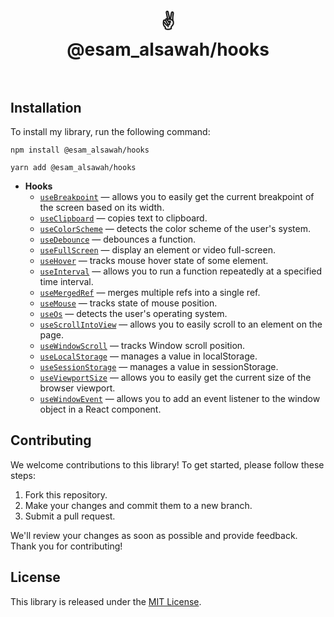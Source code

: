 <div align="center">
  <h1>
    <br/>
    ✌️
    <br />
    @esam_alsawah/hooks
    <br />
    <br />
  </h1>

</div>

## Installation

To install my library, run the following command:

```
npm install @esam_alsawah/hooks

yarn add @esam_alsawah/hooks

```



- **Hooks**
  - [`useBreakpoint`](./docs/useBreakpoint.md) &mdash; allows you to easily get the current breakpoint of the screen based on its width.
  - [`useClipboard`](./docs/useClipboard.md) &mdash;  copies text to clipboard.
  - [`useColorScheme`](./docs/useColorScheme.md) &mdash; detects the color scheme of the user's system. 
  - [`useDebounce`](./docs/useDebounce.md) &mdash; debounces a function.
  - [`useFullScreen`](./docs/useFullScreen.md) &mdash; display an element or video full-screen. 
  - [`useHover`](./docs/useHover.md) &mdash;  tracks mouse hover state of some element. 
  - [`useInterval`](./docs/useInterval.md) &mdash;  allows you to run a function repeatedly at a specified time interval.
  - [`useMergedRef`](./docs/useMergedRef.md) &mdash;   merges multiple refs into a single ref.
  - [`useMouse`](./docs/useMouse.md) &mdash; tracks state of mouse position. 
  - [`useOs`](./docs/useOs.md) &mdash;  detects the user's operating system. 
  - [`useScrollIntoView`](./docs/useScrollIntoView.md) &mdash;   allows you to easily scroll to an element on the page. 
  - [`useWindowScroll`](./docs/useWindowScroll.md) &mdash;    tracks Window scroll position. 
  - [`useLocalStorage`](./docs/useLocalStorage.md) &mdash;  manages a value in localStorage.
  - [`useSessionStorage`](./docs/useSessionStorage.md) &mdash;  manages a value in sessionStorage.
  - [`useViewportSize`](./docs/useViewportSize.md) &mdash;  allows you to easily get the current size of the browser viewport.
  - [`useWindowEvent`](./docs/useWindowEvent.md) &mdash;   allows you to add an event listener to the window object in a React component.

## Contributing

We welcome contributions to this library! To get started, please follow these steps:

1. Fork this repository.
2. Make your changes and commit them to a new branch.
3. Submit a pull request.

We'll review your changes as soon as possible and provide feedback. Thank you for contributing!

## License

This library is released under the [MIT License](https://opensource.org/licenses/MIT).
